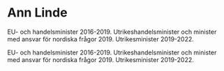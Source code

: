 # Ann Linde

EU- och handelsminister 2016-2019. Utrikeshandelsminister och minister med ansvar för nordiska frågor 2019. Utrikesminister 2019-2022.

EU- och handelsminister 2016-2019. Utrikeshandelsminister och minister med ansvar för nordiska frågor 2019. Utrikesminister 2019-2022.
